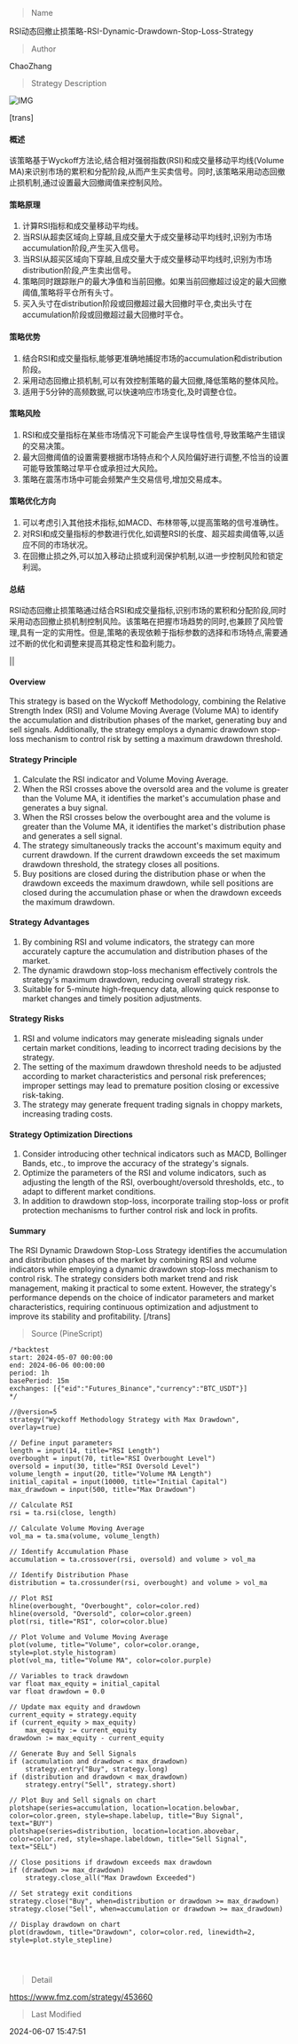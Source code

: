 
> Name

RSI动态回撤止损策略-RSI-Dynamic-Drawdown-Stop-Loss-Strategy

> Author

ChaoZhang

> Strategy Description

![IMG](https://www.fmz.com/upload/asset/f5c5dfad07345b6208.png)

[trans]
#### 概述
该策略基于Wyckoff方法论,结合相对强弱指数(RSI)和成交量移动平均线(Volume MA)来识别市场的累积和分配阶段,从而产生买卖信号。同时,该策略采用动态回撤止损机制,通过设置最大回撤阈值来控制风险。

#### 策略原理
1. 计算RSI指标和成交量移动平均线。
2. 当RSI从超卖区域向上穿越,且成交量大于成交量移动平均线时,识别为市场accumulation阶段,产生买入信号。
3. 当RSI从超买区域向下穿越,且成交量大于成交量移动平均线时,识别为市场distribution阶段,产生卖出信号。
4. 策略同时跟踪账户的最大净值和当前回撤。如果当前回撤超过设定的最大回撤阈值,策略将平仓所有头寸。
5. 买入头寸在distribution阶段或回撤超过最大回撤时平仓,卖出头寸在accumulation阶段或回撤超过最大回撤时平仓。

#### 策略优势
1. 结合RSI和成交量指标,能够更准确地捕捉市场的accumulation和distribution阶段。
2. 采用动态回撤止损机制,可以有效控制策略的最大回撤,降低策略的整体风险。
3. 适用于5分钟的高频数据,可以快速响应市场变化,及时调整仓位。

#### 策略风险
1. RSI和成交量指标在某些市场情况下可能会产生误导性信号,导致策略产生错误的交易决策。
2. 最大回撤阈值的设置需要根据市场特点和个人风险偏好进行调整,不恰当的设置可能导致策略过早平仓或承担过大风险。
3. 策略在震荡市场中可能会频繁产生交易信号,增加交易成本。

#### 策略优化方向
1. 可以考虑引入其他技术指标,如MACD、布林带等,以提高策略的信号准确性。
2. 对RSI和成交量指标的参数进行优化,如调整RSI的长度、超买超卖阈值等,以适应不同的市场状况。
3. 在回撤止损之外,可以加入移动止损或利润保护机制,以进一步控制风险和锁定利润。

#### 总结
RSI动态回撤止损策略通过结合RSI和成交量指标,识别市场的累积和分配阶段,同时采用动态回撤止损机制控制风险。该策略在把握市场趋势的同时,也兼顾了风险管理,具有一定的实用性。但是,策略的表现依赖于指标参数的选择和市场特点,需要通过不断的优化和调整来提高其稳定性和盈利能力。

|| 

#### Overview
This strategy is based on the Wyckoff Methodology, combining the Relative Strength Index (RSI) and Volume Moving Average (Volume MA) to identify the accumulation and distribution phases of the market, generating buy and sell signals. Additionally, the strategy employs a dynamic drawdown stop-loss mechanism to control risk by setting a maximum drawdown threshold.

#### Strategy Principle
1. Calculate the RSI indicator and Volume Moving Average.
2. When the RSI crosses above the oversold area and the volume is greater than the Volume MA, it identifies the market's accumulation phase and generates a buy signal.
3. When the RSI crosses below the overbought area and the volume is greater than the Volume MA, it identifies the market's distribution phase and generates a sell signal.
4. The strategy simultaneously tracks the account's maximum equity and current drawdown. If the current drawdown exceeds the set maximum drawdown threshold, the strategy closes all positions.
5. Buy positions are closed during the distribution phase or when the drawdown exceeds the maximum drawdown, while sell positions are closed during the accumulation phase or when the drawdown exceeds the maximum drawdown.

#### Strategy Advantages
1. By combining RSI and volume indicators, the strategy can more accurately capture the accumulation and distribution phases of the market.
2. The dynamic drawdown stop-loss mechanism effectively controls the strategy's maximum drawdown, reducing overall strategy risk.
3. Suitable for 5-minute high-frequency data, allowing quick response to market changes and timely position adjustments.

#### Strategy Risks
1. RSI and volume indicators may generate misleading signals under certain market conditions, leading to incorrect trading decisions by the strategy.
2. The setting of the maximum drawdown threshold needs to be adjusted according to market characteristics and personal risk preferences; improper settings may lead to premature position closing or excessive risk-taking.
3. The strategy may generate frequent trading signals in choppy markets, increasing trading costs.

#### Strategy Optimization Directions
1. Consider introducing other technical indicators such as MACD, Bollinger Bands, etc., to improve the accuracy of the strategy's signals.
2. Optimize the parameters of the RSI and volume indicators, such as adjusting the length of the RSI, overbought/oversold thresholds, etc., to adapt to different market conditions.
3. In addition to drawdown stop-loss, incorporate trailing stop-loss or profit protection mechanisms to further control risk and lock in profits.

#### Summary
The RSI Dynamic Drawdown Stop-Loss Strategy identifies the accumulation and distribution phases of the market by combining RSI and volume indicators while employing a dynamic drawdown stop-loss mechanism to control risk. The strategy considers both market trend and risk management, making it practical to some extent. However, the strategy's performance depends on the choice of indicator parameters and market characteristics, requiring continuous optimization and adjustment to improve its stability and profitability.
[/trans]



> Source (PineScript)

``` pinescript
/*backtest
start: 2024-05-07 00:00:00
end: 2024-06-06 00:00:00
period: 1h
basePeriod: 15m
exchanges: [{"eid":"Futures_Binance","currency":"BTC_USDT"}]
*/

//@version=5
strategy("Wyckoff Methodology Strategy with Max Drawdown", overlay=true)

// Define input parameters
length = input(14, title="RSI Length")
overbought = input(70, title="RSI Overbought Level")
oversold = input(30, title="RSI Oversold Level")
volume_length = input(20, title="Volume MA Length")
initial_capital = input(10000, title="Initial Capital")
max_drawdown = input(500, title="Max Drawdown")

// Calculate RSI
rsi = ta.rsi(close, length)

// Calculate Volume Moving Average
vol_ma = ta.sma(volume, volume_length)

// Identify Accumulation Phase
accumulation = ta.crossover(rsi, oversold) and volume > vol_ma

// Identify Distribution Phase
distribution = ta.crossunder(rsi, overbought) and volume > vol_ma

// Plot RSI
hline(overbought, "Overbought", color=color.red)
hline(oversold, "Oversold", color=color.green)
plot(rsi, title="RSI", color=color.blue)

// Plot Volume and Volume Moving Average
plot(volume, title="Volume", color=color.orange, style=plot.style_histogram)
plot(vol_ma, title="Volume MA", color=color.purple)

// Variables to track drawdown
var float max_equity = initial_capital
var float drawdown = 0.0

// Update max equity and drawdown
current_equity = strategy.equity
if (current_equity > max_equity)
    max_equity := current_equity
drawdown := max_equity - current_equity

// Generate Buy and Sell Signals
if (accumulation and drawdown < max_drawdown)
    strategy.entry("Buy", strategy.long)
if (distribution and drawdown < max_drawdown)
    strategy.entry("Sell", strategy.short)

// Plot Buy and Sell signals on chart
plotshape(series=accumulation, location=location.belowbar, color=color.green, style=shape.labelup, title="Buy Signal", text="BUY")
plotshape(series=distribution, location=location.abovebar, color=color.red, style=shape.labeldown, title="Sell Signal", text="SELL")

// Close positions if drawdown exceeds max drawdown
if (drawdown >= max_drawdown)
    strategy.close_all("Max Drawdown Exceeded")

// Set strategy exit conditions
strategy.close("Buy", when=distribution or drawdown >= max_drawdown)
strategy.close("Sell", when=accumulation or drawdown >= max_drawdown)

// Display drawdown on chart
plot(drawdown, title="Drawdown", color=color.red, linewidth=2, style=plot.style_stepline)




```

> Detail

https://www.fmz.com/strategy/453660

> Last Modified

2024-06-07 15:47:51
